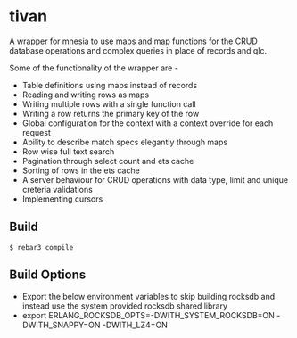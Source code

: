 tivan
=====

A wrapper for mnesia to use maps and map functions for the CRUD database operations and complex queries in place of records and qlc.

Some of the functionality of the wrapper are -
- Table definitions using maps instead of records
- Reading and writing rows as maps
- Writing multiple rows with a single function call
- Writing a row returns the primary key of the row
- Global configuration for the context with a context override for each request
- Ability to describe match specs elegantly through maps
- Row wise full text search
- Pagination through select count and ets cache
- Sorting of rows in the ets cache
- A server behaviour for CRUD operations with data type, limit and unique creteria validations
- Implementing cursors

Build
-----
    $ rebar3 compile

Build Options
-------------
- Export the below environment variables to skip building rocksdb and instead use the system provided rocksdb shared library
- export ERLANG_ROCKSDB_OPTS=-DWITH_SYSTEM_ROCKSDB=ON -DWITH_SNAPPY=ON -DWITH_LZ4=ON

